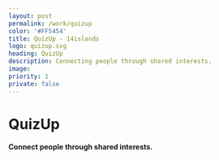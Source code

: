 ```yaml
---
layout: post
permalink: /work/quizup
color: '#FF5454'
title: QuizUp - 14islands
logo: quizup.svg
heading: QuizUp 
description: Connecting people through shared interests.
image: 
priority: 1
private: false
---
```


# QuizUp
#### Connect people through shared interests.




